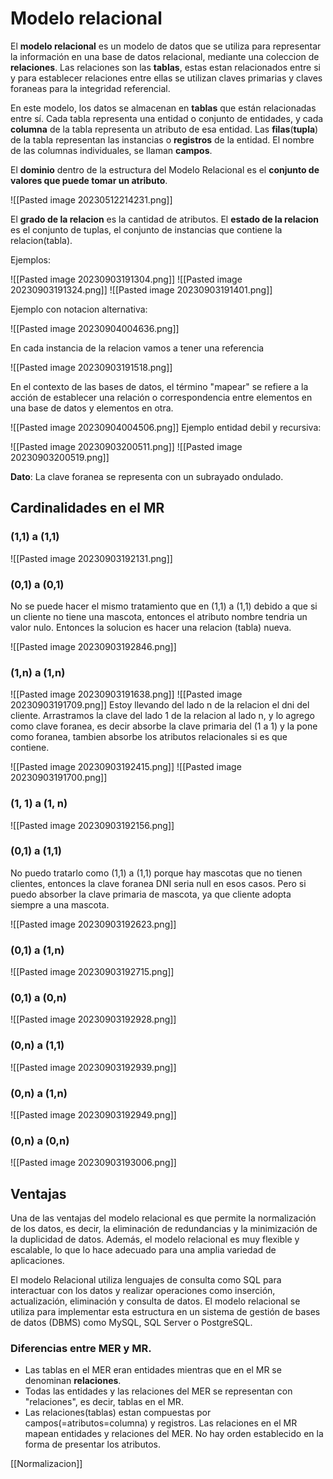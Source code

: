 # Modelo relacional

El **modelo relacional** es un modelo de datos que se utiliza para representar la información en una base de datos relacional, mediante una coleccion de **relaciones**. Las relaciones son las **tablas**, estas estan relacionados entre si y para establecer relaciones entre ellas se utilizan claves primarias y claves foraneas para la integridad referencial. 

En este modelo, los datos se almacenan en **tablas** que están relacionadas entre sí. Cada tabla representa una entidad o conjunto de entidades, y cada **columna** de la tabla representa un atributo de esa entidad. Las **filas**(**tupla**) de la tabla representan las instancias o **registros** de la entidad. El nombre de las columnas individuales, se llaman **campos**. 

El **dominio** dentro de la estructura del Modelo Relacional es el **conjunto de valores que puede tomar un atributo**.

![[Pasted image 20230512214231.png]]

El **grado de la relacion** es la cantidad de atributos. El **estado de la relacion** es el conjunto de tuplas, el conjunto de instancias que contiene la relacion(tabla).

Ejemplos:

![[Pasted image 20230903191304.png]]
![[Pasted image 20230903191324.png]]
![[Pasted image 20230903191401.png]]

Ejemplo con notacion alternativa:

![[Pasted image 20230904004636.png]]

En cada instancia de la relacion vamos a tener una referencia

![[Pasted image 20230903191518.png]]

En el contexto de las bases de datos, el término "mapear" se refiere a la acción de establecer una relación o correspondencia entre elementos en una base de datos y elementos en otra.

![[Pasted image 20230904004506.png]]
Ejemplo entidad debil y recursiva:

![[Pasted image 20230903200511.png]]
![[Pasted image 20230903200519.png]]

**Dato**: La clave foranea se representa con un subrayado ondulado.
## Cardinalidades en el MR

### (1,1) a (1,1)

![[Pasted image 20230903192131.png]]
### (0,1) a (0,1)

No se puede hacer el mismo tratamiento que en (1,1) a (1,1) debido a que si un cliente no tiene una mascota, entonces el atributo nombre tendria un valor nulo. Entonces la solucion es hacer una relacion (tabla) nueva.

![[Pasted image 20230903192846.png]]
### (1,n) a (1,n)

![[Pasted image 20230903191638.png]]
![[Pasted image 20230903191709.png]]
Estoy llevando del lado n de la relacion el dni del cliente. Arrastramos la clave del lado 1 de la relacion al lado n, y lo agrego como clave foranea, es decir absorbe la clave primaria del (1 a 1) y la pone como foranea, tambien absorbe los atributos relacionales si es que contiene.

![[Pasted image 20230903192415.png]]
![[Pasted image 20230903191700.png]]
### (1, 1) a (1, n)

![[Pasted image 20230903192156.png]]

### (0,1) a (1,1)

No puedo tratarlo como (1,1) a (1,1) porque hay mascotas que no tienen clientes, entonces la clave foranea DNI seria null en esos casos.  Pero si puedo absorber la clave primaria de mascota, ya que cliente adopta siempre a una mascota.

![[Pasted image 20230903192623.png]]
### (0,1) a (1,n)

![[Pasted image 20230903192715.png]]
### (0,1) a (0,n)

![[Pasted image 20230903192928.png]]

### (0,n) a (1,1)

![[Pasted image 20230903192939.png]]

### (0,n) a (1,n)

![[Pasted image 20230903192949.png]]

### (0,n) a (0,n)

![[Pasted image 20230903193006.png]]
## Ventajas

Una de las ventajas del modelo relacional es que permite la normalización de los datos, es decir, la eliminación de redundancias y la minimización de la duplicidad de datos. Además, el modelo relacional es muy flexible y escalable, lo que lo hace adecuado para una amplia variedad de aplicaciones.

El modelo Relacional utiliza lenguajes de consulta como SQL para interactuar con los datos y realizar operaciones como inserción, actualización, eliminación y consulta de datos. El modelo relacional se utiliza para implementar esta estructura en un sistema de gestión de bases de datos (DBMS) como MySQL, SQL Server o PostgreSQL.

### Diferencias entre MER y MR. 

* Las tablas en el MER eran entidades mientras que en el MR se denominan **relaciones**. 
* Todas las entidades y las relaciones del MER se representan con "relaciones", es decir, tablas en el MR.
* Las relaciones(tablas) estan compuestas por campos(=atributos=columna) y registros. Las relaciones en el MR mapean entidades y relaciones del MER. No hay orden establecido en la forma de presentar los atributos.

[[Normalizacion]]

